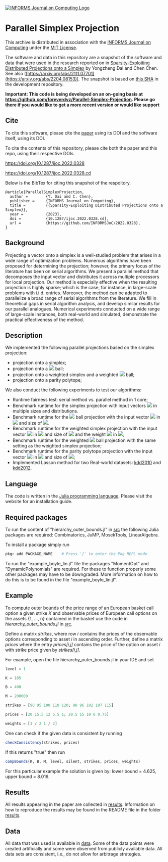 
[![INFORMS Journal on Computing Logo](https://INFORMSJoC.github.io/logos/INFORMS_Journal_on_Computing_Header.jpg)](https://pubsonline.informs.org/journal/ijoc)

# Parallel Simplex Projection

This archive is distributed in association with the [INFORMS Journal on
Computing](https://pubsonline.informs.org/journal/ijoc) under the [MIT License](LICENSE).

The software and data in this repository are a snapshot of the software and data
that were used in the research reported on in [Sparsity-Exploiting Distributed Projections onto a Simplex](https://doi.org/10.1287/ijoc.2022.0328) by Yongzheng Dai and Chen Chen.  See also ([https://arxiv.org/abs/2111.07701](https://arxiv.org/abs/2204.08153)). The snapshot is based on 
[this SHA](https://github.com/tkralphs/JoCTemplate/commit/f7f30c63adbcb0811e5a133e1def696b74f3ba15) 
in the development repository.

**Important: This code is being developed on an on-going basis at
https://github.com/foreverdyz/Parallel-Simplex-Projection. Please go there if you would like to
get a more recent version or would like support**


## Cite

To cite this software, please cite the [paper](https://doi.org/10.1287/ijoc.2022.0328) using its DOI and the software itself, using its DOI.

To cite the contents of this repository, please cite both the paper and this repo, using their respective DOIs.

https://doi.org/10.1287/ijoc.2022.0328

https://doi.org/10.1287/ijoc.2022.0328.cd

Below is the BibTex for citing this snapshot of the respoitory.

```
@article{ParallelSimplexProjection,
  author =        {Y. Dai and C. Chen},
  publisher =     {INFORMS Journal on Computing},
  title =         {{Sparsity-Exploiting Distributed Projections onto a Simplex}},
  year =          {2023},
  doi =           {10.1287/ijoc.2022.0328.cd},
  url =           {https://github.com/INFORMSJoC/2022.0328},
}  
```

## Background 

Projecting a vector onto a simplex is a well-studied problem that arises in a wide range of optimization problems.  Numerous algorithms have been proposed for determining the projection; however, the primary focus of the literature has been on serial algorithms. We present a parallel method that decomposes the input vector and distributes it across multiple processors for local projection. Our method is especially effective when the resulting projection is highly sparse; which is the case, for instance, in large-scale problems with i.i.d. entries. Moreover, the method can be adapted to parallelize a broad range of serial algorithms from the literature. We fill in theoretical gaps in serial algorithm analysis, and develop similar results for our parallel analogues. Numerical experiments conducted on a wide range of large-scale instances, both real-world and simulated, demonstrate the practical effectiveness of the method.  

## Description

We implemented the following parallel projections based on the simplex projection:
- projection onto a simplex;
- projection onto a <img src="https://render.githubusercontent.com/render/math?math=\ell_1"> ball;
- projection onto a weighted simplex and a weighted <img src="https://render.githubusercontent.com/render/math?math=\ell_1"> ball;
- projection onto a parity polytope;

We also conduct the following experiments to test our algorithms:
- Runtime fairness test: serial method vs. parallel method in 1 core;
- Benchmark runtime for the simplex projection with input vectors <img src="https://render.githubusercontent.com/render/math?math=d"> in multiple sizes and distributions.
- Benchmark runtime for the <img src="https://render.githubusercontent.com/render/math?math=\ell_1"> ball projection with the input vector <img src="https://render.githubusercontent.com/render/math?math=d"> in <img src="https://render.githubusercontent.com/render/math?math=N(0,1)"> and size of <img src="https://render.githubusercontent.com/render/math?math=10^8">.
- Benchmark runtime for the weighted simplex projection with the input vector <img src="https://render.githubusercontent.com/render/math?math=d"> in <img src="https://render.githubusercontent.com/render/math?math=N(0,1)"> and size of <img src="https://render.githubusercontent.com/render/math?math=10^8"> and the weight <img src="https://render.githubusercontent.com/render/math?math=w"> in <img src="https://render.githubusercontent.com/render/math?math=U[0,1]">;
- Benchmark runtime for the weighted <img src="https://render.githubusercontent.com/render/math?math=\ell_1"> ball projection with the same setting as the weighted simplex projection;
- Benchmark runtime for the parity polytope projection with the input vector <img src="https://render.githubusercontent.com/render/math?math=d"> in <img src="https://render.githubusercontent.com/render/math?math=U[1,2]"> and size of <img src="https://render.githubusercontent.com/render/math?math=10^8-1">;
- Implemented Lasson method for two Real-world datasets: [kdd2010](https://www.csie.ntu.edu.tw/~cjlin/libsvmtools/datasets/binary.html#kdd2010%20(algebra)) and [kdd2012](https://www.csie.ntu.edu.tw/~cjlin/libsvmtools/datasets/binary.html#kdd2012).

## Language

The code is written in the [Julia programming language](https://julialang.org). Please visit the website for an installation guide. 

## Required packages 

To run the content of "hierarchy_outer_bounds.jl" in [src](src) the following Julia packages are required: Combinatorics, JuMP, MosekTools, LinearAlgebra.

To install a package simply run

```julia
pkg> add PACKAGE_NAME    # Press ']' to enter the Pkg REPL mode.
```

To run the "example_boyle_lin.jl" file the packages "MomentOpt" and "DynamicPolynomials" are required. For these to function properly some other packages may have to be downgraded. More information on how to do this is to be found in the file "example_boyle_lin.jl".

## Example

To compute outer bounds of the price range of an European basket call option a given strike *K* and observable prices of European call options on the assets {1, ..., n} contained in the basket use the code in *hierarchy_outer_bounds.jl* in [src](src). 

Define a matrix *strikes*, where row *i* contains the prices of the observable options corresponding to asset *i* in ascending order. Further, define a matrix *prices* where the entry *prices[i,j]* contains the price of the option on asset *i* with strike price given by *strikes[i,j]*. 

For example, open the file hierarchy_outer_bounds.jl in your IDE and set

```julia
level = 1

K = 105

B = 400

M = 200000

strikes = [90 95 100 110 120; 90 96 102 107 115]

prices = [20 15.5 12 5.5 1; 20.5 15 10 6 0.75]

weights = [1 / 2 1 / 2]
```
One can check if the given data is consistent by running

```julia
checkConsistency(strikes, prices)
```

If this returns "true" then run

```julia
compBounds(K, B, M, level, silent, strikes, prices, weights)
```

For this particular example the solution is given by: lower bound = 4.625, upper bound = 8.016.



## Results

All results appearing in the paper are collected in [results](results). Information on how to reproduce the results may be found in the README file in the folder [results](results).

## Data 

All data that was used is available in [data](data). Some of the data points were created artificially and some were observed from publicly available data. All data sets are consistent, i.e., do not allow for arbitrage strategies. 

